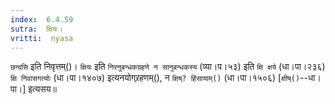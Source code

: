 ```yaml
---
index:  6.4.59
sutra:  क्षियः।
vritti:  nyasa
---
```


`छन्दसि` इति निवृत्तम्()। `क्षियः` इति `निरनुबन्धकग्रहणे न सानुबन्धकस्य` (व्या।प।५३) इति `क्षि क्षये` (धा।पा।२३६) `क्षि निवासगत्योः` (धा।पा।१४०७) इत्यनयोग्र्रहणम्(), न `क्षिष्? हिंसायाम्()` (धा।पा।१५०६) [`क्षीष्()`--धा।पा।] इत्यसय॥
